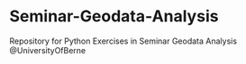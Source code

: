 # Seminar-Geodata-Analysis
Repository for Python Exercises in Seminar Geodata Analysis @UniversityOfBerne
